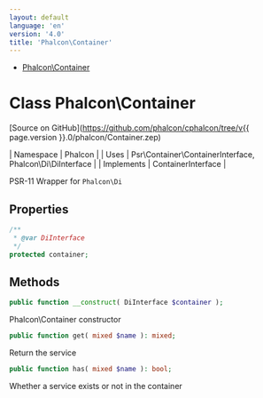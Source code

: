 ```yaml
---
layout: default
language: 'en'
version: '4.0'
title: 'Phalcon\Container'
---
```


* [Phalcon\Container](#container)
        
<h1 id="container">Class Phalcon\Container</h1>

[Source on GitHub](https://github.com/phalcon/cphalcon/tree/v{{ page.version }}.0/phalcon/Container.zep)

| Namespace  | Phalcon |
| Uses       | Psr\Container\ContainerInterface, Phalcon\Di\DiInterface |
| Implements | ContainerInterface |

PSR-11 Wrapper for `Phalcon\Di`


## Properties
```php
/**
 * @var DiInterface
 */
protected container;

```

## Methods
```php
public function __construct( DiInterface $container );
```
Phalcon\Container constructor


```php
public function get( mixed $name ): mixed;
```
Return the service


```php
public function has( mixed $name ): bool;
```
Whether a service exists or not in the container



